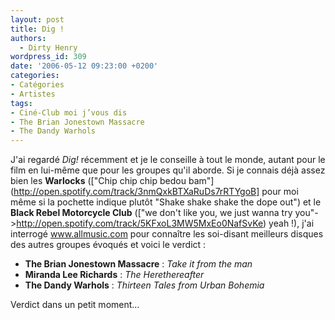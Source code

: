 ```yaml
---
layout: post
title: Dig !
authors:
  - Dirty Henry
wordpress_id: 309
date: '2006-05-12 09:23:00 +0200'
categories:
- Catégories
- Artistes
tags:
- Ciné-Club moi j’vous dis
- The Brian Jonestown Massacre
- The Dandy Warhols
---
```

J'ai regardé *Dig!* récemment et je le conseille à tout le monde, autant pour le film en lui-même que pour les groupes qu'il aborde. Si je connais déjà assez bien les __Warlocks__ (["Chip chip chip bedou bam"](http://open.spotify.com/track/3nmQxkBTXaRuDs7rRTYgoB] pour moi même si la pochette indique plutôt "Shake shake shake the dope out") et le __Black Rebel Motorcycle Club__ (["we don't like you, we just wanna try you"->http://open.spotify.com/track/5KFxoL3MW5MxEo0NafSvKe) yeah !), j'ai interrogé www.allmusic.com pour connaître les soi-disant meilleurs disques des autres groupes évoqués et voici le verdict :

- __The Brian Jonestown Massacre__ : *Take it from the man*
- __Miranda Lee Richards__ : *The Herethereafter*
- __The Dandy Warhols__ : *Thirteen Tales from Urban Bohemia*

Verdict dans un petit moment...
